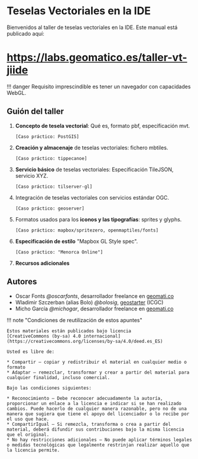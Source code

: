 # Teselas Vectoriales en la IDE

Bienvenidos al taller de teselas vectoriales en la IDE.
Este manual está publicado aquí:

# https://labs.geomatico.es/taller-vt-jiide

!!! danger Requisito imprescindible es tener un navegador con capacidades WebGL.

## Guión del taller

1. **Concepto de tesela vectorial**: Qué es, formato pbf, especificación mvt.
        
    `[Caso práctico: PostGIS]`

2. **Creación y almacenaje** de teselas vectoriales: fichero mbtiles.

    `[Caso práctico: tippecanoe]`

3. **Servicio básico** de teselas vectoriales: Especificación TileJSON, servicio XYZ.

    `[Caso práctico: tilserver-gl]`

4. Integración de teselas vectoriales con servicios estándar OGC.

    `[Caso práctico: geoserver]`

5. Formatos usados para los **iconos y las tipografías**: sprites y glyphs.

    `[Caso práctico: mapbox/spritezero, openmaptiles/fonts]`

6. **Especificación de estilo** "Mapbox GL Style spec".

    `[Caso práctico: "Menorca Online"]`

7. **Recursos adicionales**


## Autores

* Oscar Fonts *@oscarfonts*, desarrollador freelance en [geomati.co](http://geomati.co)
* Wladimir Szczerban (alias Bolo) *@bolosig*, [geostarter](http://betaportal.icgc.cat) (ICGC)
* Micho García *@michogar*, desarrollador freelance en [geomati.co](http://geomati.co)

!!! note "Condiciones de reutilización de estos apuntes"

    Estos materiales están publicados bajo licencia
    [CreativeCommons (by-sa) 4.0 internacional](https://creativecommons.org/licenses/by-sa/4.0/deed.es_ES)
    
    Usted es libre de:
    
    * Compartir — copiar y redistribuir el material en cualquier medio o formato
    * Adaptar — remezclar, transformar y crear a partir del material para cualquier finalidad, incluso comercial.
    
    Bajo las condiciones siguientes:
    
    * Reconocimiento — Debe reconocer adecuadamente la autoría, proporcionar un enlace a la licencia e indicar si se han realizado cambios. Puede hacerlo de cualquier manera razonable, pero no de una manera que sugiera que tiene el apoyo del licenciador o lo recibe por el uso que hace.
    * CompartirIgual — Si remezcla, transforma o crea a partir del material, deberá difundir sus contribuciones bajo la misma licencia que el original.
    * No hay restricciones adicionales — No puede aplicar términos legales o medidas tecnológicas que legalmente restrinjan realizar aquello que la licencia permite.

